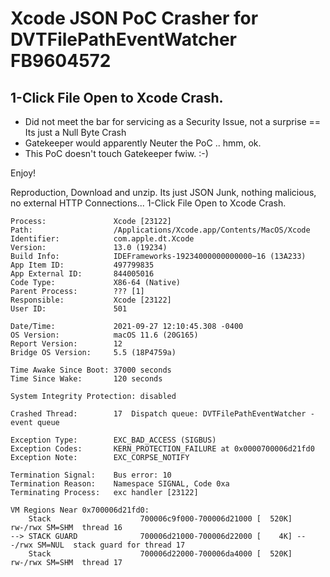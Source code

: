 # Xcode JSON PoC Crasher for DVTFilePathEventWatcher FB9604572

1-Click File Open to Xcode Crash. 
--------
- Did not meet the bar for servicing as a Security Issue, not a surprise == Its just a Null Byte Crash
- Gatekeeper would apparently Neuter the PoC .. hmm, ok.
- This PoC doesn't touch Gatekeeper fwiw. :-)

Enjoy!

Reproduction, Download and unzip. Its just JSON Junk, nothing malicious, no external HTTP Connections... 1-Click File Open to Xcode Crash. 

```
Process:               Xcode [23122]
Path:                  /Applications/Xcode.app/Contents/MacOS/Xcode
Identifier:            com.apple.dt.Xcode
Version:               13.0 (19234)
Build Info:            IDEFrameworks-19234000000000000~16 (13A233)
App Item ID:           497799835
App External ID:       844005016
Code Type:             X86-64 (Native)
Parent Process:        ??? [1]
Responsible:           Xcode [23122]
User ID:               501

Date/Time:             2021-09-27 12:10:45.308 -0400
OS Version:            macOS 11.6 (20G165)
Report Version:        12
Bridge OS Version:     5.5 (18P4759a)

Time Awake Since Boot: 37000 seconds
Time Since Wake:       120 seconds

System Integrity Protection: disabled

Crashed Thread:        17  Dispatch queue: DVTFilePathEventWatcher - event queue

Exception Type:        EXC_BAD_ACCESS (SIGBUS)
Exception Codes:       KERN_PROTECTION_FAILURE at 0x0000700006d21fd0
Exception Note:        EXC_CORPSE_NOTIFY

Termination Signal:    Bus error: 10
Termination Reason:    Namespace SIGNAL, Code 0xa
Terminating Process:   exc handler [23122]

VM Regions Near 0x700006d21fd0:
    Stack                    700006c9f000-700006d21000 [  520K] rw-/rwx SM=SHM  thread 16
--> STACK GUARD              700006d21000-700006d22000 [    4K] ---/rwx SM=NUL  stack guard for thread 17
    Stack                    700006d22000-700006da4000 [  520K] rw-/rwx SM=SHM  thread 17
```
